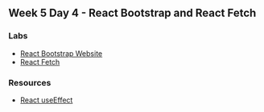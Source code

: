 ## Week 5 Day 4 - React Bootstrap and React Fetch

### Labs
* [React Bootstrap Website]()
* [React Fetch](https://github.com/Tuwaiq-1000-JS-al-Baha/Tuwaiq-1000-JS-al-Bahah-main/tree/master/week5/day4/react-fetch)


### Resources 
* [React useEffect](https://dmitripavlutin.com/react-useeffect-explanation/)
